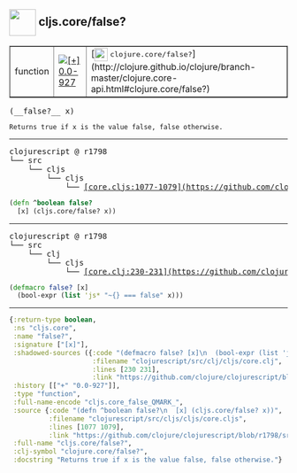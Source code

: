 ## <img width="48px" valign="middle" src="http://i.imgur.com/Hi20huC.png"> cljs.core/false?

 <table border="1">
<tr>
<td>function</td>
<td><a href="https://github.com/cljsinfo/api-refs/tree/0.0-927"><img valign="middle" alt="[+] 0.0-927" src="https://img.shields.io/badge/+-0.0--927-lightgrey.svg"></a> </td>
<td>
[<img height="24px" valign="middle" src="http://i.imgur.com/1GjPKvB.png"> <samp>clojure.core/false?</samp>](http://clojure.github.io/clojure/branch-master/clojure.core-api.html#clojure.core/false?)
</td>
</tr>
</table>

 <samp>
(__false?__ x)<br>
</samp>

```
Returns true if x is the value false, false otherwise.
```

---

 <pre>
clojurescript @ r1798
└── src
    └── cljs
        └── cljs
            └── <ins>[core.cljs:1077-1079](https://github.com/clojure/clojurescript/blob/r1798/src/cljs/cljs/core.cljs#L1077-L1079)</ins>
</pre>

```clj
(defn ^boolean false?
  [x] (cljs.core/false? x))
```


---

 <pre>
clojurescript @ r1798
└── src
    └── clj
        └── cljs
            └── <ins>[core.clj:230-231](https://github.com/clojure/clojurescript/blob/r1798/src/clj/cljs/core.clj#L230-L231)</ins>
</pre>

```clj
(defmacro false? [x]
  (bool-expr (list 'js* "~{} === false" x)))
```

---

```clj
{:return-type boolean,
 :ns "cljs.core",
 :name "false?",
 :signature ["[x]"],
 :shadowed-sources ({:code "(defmacro false? [x]\n  (bool-expr (list 'js* \"~{} === false\" x)))",
                     :filename "clojurescript/src/clj/cljs/core.clj",
                     :lines [230 231],
                     :link "https://github.com/clojure/clojurescript/blob/r1798/src/clj/cljs/core.clj#L230-L231"}),
 :history [["+" "0.0-927"]],
 :type "function",
 :full-name-encode "cljs.core_false_QMARK_",
 :source {:code "(defn ^boolean false?\n  [x] (cljs.core/false? x))",
          :filename "clojurescript/src/cljs/cljs/core.cljs",
          :lines [1077 1079],
          :link "https://github.com/clojure/clojurescript/blob/r1798/src/cljs/cljs/core.cljs#L1077-L1079"},
 :full-name "cljs.core/false?",
 :clj-symbol "clojure.core/false?",
 :docstring "Returns true if x is the value false, false otherwise."}

```
